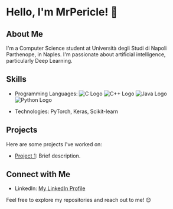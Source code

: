 # Hello, I'm MrPericle! 👋

## About Me

I'm a Computer Science student at Università degli Studi di Napoli Parthenope, in Naples. I'm passionate about artificial intelligence, particularly Deep Learning.

## Skills

- Programming Languages:
  ![C Logo](https://upload.wikimedia.org/wikipedia/commons/thumb/1/19/C_Logo.png/32px-C_Logo.png) ![C++ Logo](https://upload.wikimedia.org/wikipedia/commons/thumb/1/18/ISO_C%2B%2B_Logo.svg/32px-ISO_C%2B%2B_Logo.svg.png) ![Java Logo](https://upload.wikimedia.org/wikipedia/en/thumb/3/30/Java_programming_language_logo.svg/32px-Java_programming_language_logo.svg.png) ![Python Logo](https://upload.wikimedia.org/wikipedia/commons/thumb/c/c3/Python-logo-notext.svg/32px-Python-logo-notext.svg.png)




- Technologies: PyTorch, Keras, Scikit-learn

## Projects

Here are some projects I've worked on:

- [Project 1](link-to-project-1): Brief description.

## Connect with Me

- LinkedIn: [My LinkedIn Profile]([link-to-linkedin-profile](https://www.linkedin.com/in/lorenzo-pergamo-9658b5211/))

Feel free to explore my repositories and reach out to me! 😊

